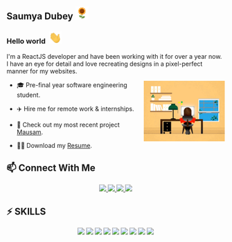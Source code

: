 ## Saumya Dubey&nbsp;<img src="https://github.com/saumyadubeyy/saumyadubeyy/blob/main/Assets/sunflower.png" width="30px" height="30px"/>

### Hello world&nbsp; <img src="https://github.com/saumyadubeyy/saumyadubeyy/blob/main/Assets/Hi.gif" width="29px" />

<p>
   I'm a ReactJS developer and have been working with it for over a year now. I have an eye for detail and love recreating designs in a pixel-perfect manner for my websites.
</p>

<img src="https://github.com/saumyadubeyy/saumyadubeyy/blob/main/Assets/coder_girl.gif" align="right" height="140px" />
  
- 🎓 Pre-final year software engineering student.

- ✈️ Hire me for remote work & internships.

- 🏡 Check out my most recent project <a href="https://saumyadubeyy.github.io/mausam">Mausam</a>.

- 💁‍♀️ Download my <a href="https://drive.google.com/file/d/1cTTaKUaZT-9dUhcrB7RCiaApBcvJY8Ta/view?usp=sharing">Resume</a>.


## 📫 Connect With Me

<p align="center">
<a href="https://github.com/saumyadubeyy">
  <img src="https://img.shields.io/badge/GitHub-100000?style=for-the-badge&logo=github&logoColor=white" />
</a>
<a href="https://www.linkedin.com/in/saumya-dubey-1a3002184/" >
  <img src="https://img.shields.io/badge/LinkedIn-0077B5?style=for-the-badge&logo=linkedin&logoColor=white" />
</a>
<a href="https://twitter.com/sawmeyaa" >
  <img src="https://img.shields.io/badge/Twitter-1DA1F2?style=for-the-badge&logo=twitter&logoColor=white" />
 </a>
<a href="https://open.spotify.com/user/31ue5gpwelojk4icwbxgydly3say?si=a0b9ce5851b7490f">
  <img src="https://img.shields.io/badge/Spotify-1ED760?&style=for-the-badge&logo=spotify&logoColor=white" />
  </a>
</p>

## ⚡ SKILLS

<p align="center">
   <img src="https://img.shields.io/badge/React-20232A?style=for-the-badge&logo=react&logoColor=61DAFB" />
   <img src="https://img.shields.io/badge/-JavaScript-black?style=flat-square&logo=javascript" />
   <img src="https://img.shields.io/badge/CSS3-1572B6?style=for-the-badge&logo=css3&logoColor=white" />
   <img src="https://img.shields.io/badge/Redux-593D88?style=for-the-badge&logo=redux&logoColor=white" />
   <img src="https://img.shields.io/badge/React_Router-CA4245?style=for-the-badge&logo=react-router&logoColor=white" />
   <img src="https://img.shields.io/badge/Material--UI-0081CB?style=for-the-badge&logo=material-ui&logoColor=white" />
   <img src="https://img.shields.io/badge/HTML5-E34F26?style=for-the-badge&logo=html5&logoColor=white" />
   <img src="https://img.shields.io/badge/-C++-00599C?style=flat-square&logo=c&logoColor=white" />
   <img src="https://img.shields.io/badge/MySQL-00000F?style=for-the-badge&logo=mysql&logoColor=white" />
 </p>

